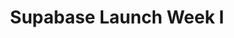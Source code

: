 ---
title: Supabase Launch Week I
company: Supabase
start: 2021-03-29
finish: 2021-04-02
link: https://supabase.com/blog/launch-week
image: /media/event-supabase-1.png
launchpage: false
---